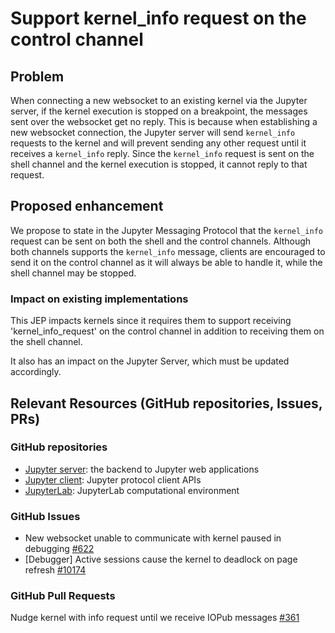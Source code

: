 # Support kernel\_info request on the control channel

## Problem

When connecting a new websocket to an existing kernel via the Jupyter server, if the kernel execution is
stopped on a breakpoint, the messages sent over the websocket get no reply. This is because when
establishing a new websocket connection, the Jupyter server will send `kernel_info` requests to the kernel
and will prevent sending any other request until it receives a `kernel_info` reply. Since the `kernel_info`
request is sent on the shell channel and the kernel execution is stopped, it cannot reply to that request.

## Proposed enhancement

We propose to state in the Jupyter Messaging Protocol that the `kernel_info` request can be sent on both the shell and the control channels. Although both channels supports the `kernel_info` message, clients are encouraged to send it on the control channel as it will always be able to handle it, while the shell channel may be stopped.

### Impact on existing implementations

This JEP impacts kernels since it requires them to support receiving 'kernel\_info\_request' on the control channel in addition to receiving them on the shell channel.

It also has an impact on  the Jupyter Server, which must be updated accordingly.

## Relevant Resources (GitHub repositories, Issues, PRs)

### GitHub repositories

- [Jupyter server](https://github.com/jupyter-server/jupyter_server): the backend to Jupyter web applications
- [Jupyter client](https://github.com/jupyter/jupyter_client):  Jupyter protocol client APIs
- [JupyterLab](https://github.com/jupyterlab/jupyterlab): JupyterLab computational environment

### GitHub Issues

- New websocket unable to communicate with kernel paused in debugging [#622](https://github.com/jupyter-server/jupyter_server/issues/622)
- [Debugger] Active sessions cause the kernel to deadlock on page refresh [#10174](https://github.com/jupyterlab/jupyterlab/issues/10174)

### GitHub Pull Requests

Nudge kernel with info request until we receive IOPub messages [#361](https://github.com/jupyter-server/jupyter_server/pull/361)

